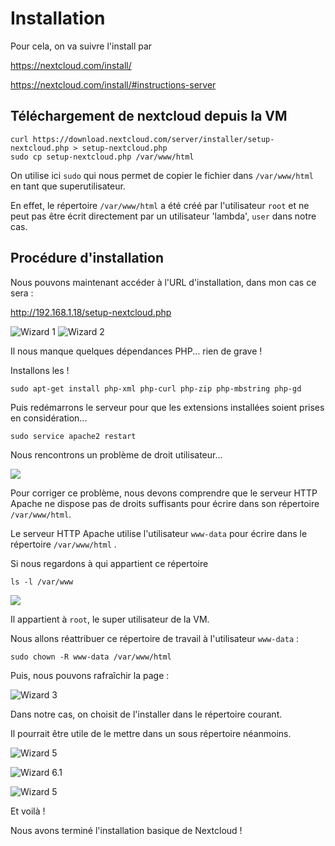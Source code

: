 # Installation

Pour cela, on va suivre l'install par 

<https://nextcloud.com/install/>

<https://nextcloud.com/install/#instructions-server>

## Téléchargement de nextcloud depuis la VM

    curl https://download.nextcloud.com/server/installer/setup-nextcloud.php > setup-nextcloud.php
    sudo cp setup-nextcloud.php /var/www/html
    
On utilise ici `sudo` qui nous permet de copier le fichier dans `/var/www/html`
en tant que superutilisateur.

En effet, le répertoire `/var/www/html` a été créé par l'utilisateur `root` 
et ne peut pas être écrit directement par un utilisateur 'lambda', 
`user` dans notre cas.


## Procédure d'installation

Nous pouvons maintenant accéder à l'URL d'installation, dans mon cas ce sera :

http://192.168.1.18/setup-nextcloud.php

![Wizard 1](wizard-1.png)
![Wizard 2](wizard-2.png)

Il nous manque quelques dépendances PHP... rien de grave ! 

Installons les !

    sudo apt-get install php-xml php-curl php-zip php-mbstring php-gd

Puis redémarrons le serveur pour que 
les extensions installées soient prises en considération...

    sudo service apache2 restart
    
Nous rencontrons un problème de droit utilisateur...

![](nextcloud-dependency-fail.png)

Pour corriger ce problème, 
nous devons comprendre que le serveur HTTP Apache ne dispose pas 
de droits suffisants pour écrire dans son répertoire `/var/www/html`.

Le serveur HTTP Apache utilise l'utilisateur `www-data` 
pour écrire dans le répertoire `/var/www/html` .

Si nous regardons à qui appartient ce répertoire

    ls -l /var/www
    
![](ls-l-var-www.png)

Il appartient à `root`, le super utilisateur de la VM.

Nous allons réattribuer ce répertoire de travail à l'utilisateur `www-data` :

    sudo chown -R www-data /var/www/html
    
Puis, nous pouvons rafraîchir la page :



![Wizard 3](wizard-3.png)

Dans notre cas, on choisit de l'installer dans le répertoire courant.

Il pourrait être utile de le mettre dans un sous répertoire néanmoins.

![Wizard 5](wizard-5.png)

![Wizard 6.1](nextcloud-conf.png)

![Wizard 5](wizard-7.png)

Et voilà !

Nous avons terminé l'installation basique de Nextcloud !

